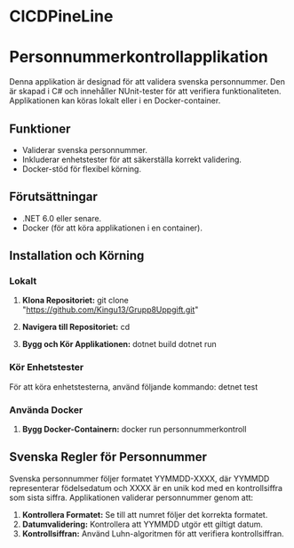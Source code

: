# CICDPineLine

# Personnummerkontrollapplikation

Denna applikation är designad för att validera svenska personnummer. Den är skapad i C# och innehåller NUnit-tester för att verifiera funktionaliteten. Applikationen kan köras lokalt eller i en Docker-container.

## Funktioner

- Validerar svenska personnummer.
- Inkluderar enhetstester för att säkerställa korrekt validering.
- Docker-stöd för flexibel körning.

## Förutsättningar

- .NET 6.0 eller senare.
- Docker (för att köra applikationen i en container).

## Installation och Körning

### Lokalt

1. **Klona Repositoriet:**
git clone "https://github.com/Kingu13/Grupp8Uppgift.git"

2. **Navigera till Repositoriet:**
cd 

3. **Bygg och Kör Applikationen:**
dotnet build 
dotnet run

### Kör Enhetstester

För att köra enhetstesterna, använd följande kommando:
detnet test


### Använda Docker

1. **Bygg Docker-Containern:**
docker run personnummerkontroll


## Svenska Regler för Personnummer

Svenska personnummer följer formatet YYMMDD-XXXX, där YYMMDD representerar födelsedatum och XXXX är en unik kod med en kontrollsiffra som sista siffra. Applikationen validerar personnummer genom att:

1. **Kontrollera Formatet:** Se till att numret följer det korrekta formatet.
2. **Datumvalidering:** Kontrollera att YYMMDD utgör ett giltigt datum.
3. **Kontrollsiffran:** Använd Luhn-algoritmen för att verifiera kontrollsiffran.


